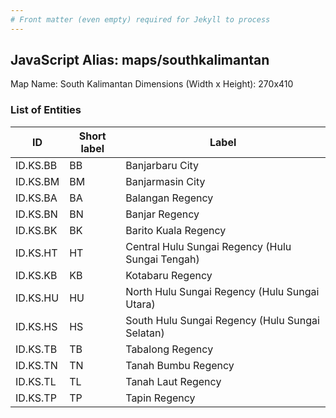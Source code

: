 ```yaml
---
# Front matter (even empty) required for Jekyll to process
---
```


## JavaScript Alias: maps/southkalimantan

Map Name: South Kalimantan
Dimensions (Width x Height): 270x410





### List of Entities

ID | Short label | Label
---|---|---|
ID.KS.BB|BB|Banjarbaru City
ID.KS.BM|BM|Banjarmasin City
ID.KS.BA|BA|Balangan Regency
ID.KS.BN|BN|Banjar Regency
ID.KS.BK|BK|Barito Kuala Regency
ID.KS.HT|HT|Central Hulu Sungai Regency (Hulu Sungai Tengah)
ID.KS.KB|KB|Kotabaru Regency
ID.KS.HU|HU|North Hulu Sungai Regency (Hulu Sungai Utara)
ID.KS.HS|HS|South Hulu Sungai Regency (Hulu Sungai Selatan)
ID.KS.TB|TB|Tabalong Regency
ID.KS.TN|TN|Tanah Bumbu Regency
ID.KS.TL|TL|Tanah Laut Regency
ID.KS.TP|TP|Tapin Regency
